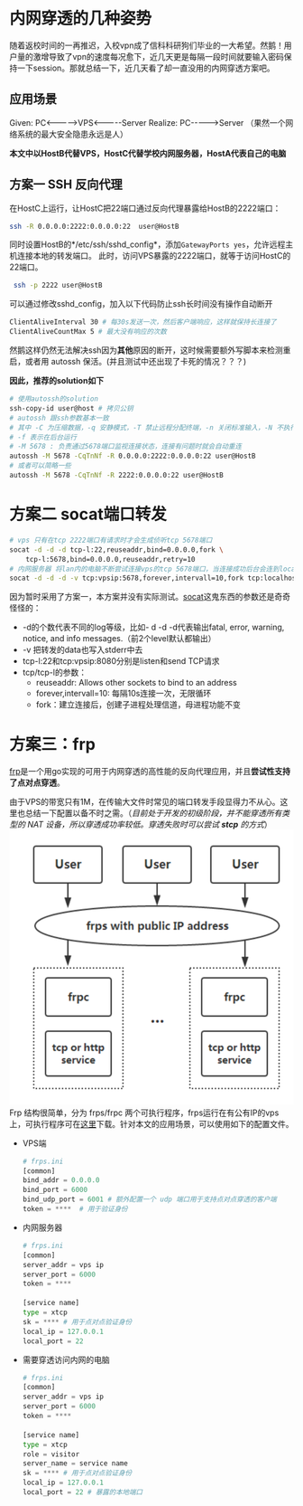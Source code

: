 # 内网穿透的几种姿势
随着返校时间的一再推迟，入校vpn成了信科科研狗们毕业的一大希望。然鹅！用户量的激增导致了vpn的速度每况愈下，近几天更是每隔一段时间就要输入密码保持一下session。那就总结一下，近几天看了却一直没用的内网穿透方案吧。
## 应用场景
Given:	PC<----->VPS<-----Server
Realize:	PC----->Server
（果然一个网络系统的最大安全隐患永远是人）

**本文中以HostB代替VPS，HostC代替学校内网服务器，HostA代表自己的电脑**

## 方案一 SSH 反向代理
在HostC上运行，让HostC把22端口通过反向代理暴露给HostB的2222端口：
```sh
ssh -R 0.0.0.0:2222:0.0.0.0:22  user@HostB
```
同时设置HostB的*/etc/ssh/sshd_config*，添加```GatewayPorts yes```，允许远程主机连接本地的转发端口。
此时，访问VPS暴露的2222端口，就等于访问HostC的22端口。
```sh
 ssh -p 2222 user@HostB
```
可以通过修改sshd_config，加入以下代码防止ssh长时间没有操作自动断开
```sh
ClientAliveInterval 30 # 每30s发送一次，然后客户端响应，这样就保持长连接了
ClientAliveCountMax 5 # 最大没有响应的次数
```
然鹅这样仍然无法解决ssh因为**其他**原因的断开，这时候需要额外写脚本来检测重启，或者用 autossh 保活。(并且测试中还出现了卡死的情况？？？)



**因此，推荐的solution如下**

```sh
# 使用autossh的solution
ssh-copy-id user@host # 拷贝公钥
# autossh 跟ssh参数基本一致
# 其中 -C 为压缩数据，-q 安静模式，-T 禁止远程分配终端，-n 关闭标准输入，-N 不执行远程命令。
# -f 表示在后台运行
# -M 5678 : 负责通过5678端口监视连接状态，连接有问题时就会自动重连
autossh -M 5678 -CqTnNf -R 0.0.0.0:2222:0.0.0.0:22 user@HostB
# 或者可以简略一些
autossh -M 5678 -CqTnNf -R 2222:0.0.0.0:22 user@HostB
```
# 方案二 socat端口转发
```sh
# vps 只有在tcp 2222端口有请求时才会生成侦听tcp 5678端口
socat -d -d -d tcp-l:22,reuseaddr,bind=0.0.0.0,fork \
	tcp-l:5678,bind=0.0.0.0,reuseaddr,retry=10
# 内网服务器 将lan内的电脑不断尝试连接vps的tcp 5678端口，当连接成功后台会连到localhost提供的tcp 22端口应用
socat -d -d -d -v tcp:vpsip:5678,forever,intervall=10,fork tcp:localhost:80
```
因为暂时采用了方案一，本方案并没有实际测试。[socat](https://linux.die.net/man/1/socat)这鬼东西的参数还是奇奇怪怪的：
- -d的个数代表不同的log等级，比如- d -d -d代表输出fatal, error, warning, notice, and info messages.（前2个level默认都输出）
- -v 把转发的data也写入stderr中去
- tcp-l:22和tcp:vpsip:8080分别是listen和send TCP请求
- tcp/tcp-l的参数：
  - reuseaddr: Allows other sockets to bind to an address
  - forever,intervall=10: 每隔10s连接一次，无限循环
  - fork：建立连接后，创建子进程处理信道，母进程功能不变
# 方案三：frp
[frp](https://github.com/fatedier/frp)是一个用go实现的可用于内网穿透的高性能的反向代理应用，并且**尝试性支持了点对点穿透**。



由于VPS的带宽只有1M，在传输大文件时常见的端口转发手段显得力不从心。这里也总结一下配置以备不时之需。（*目前处于开发的初级阶段，并不能穿透所有类型的 NAT 设备，所以穿透成功率较低。穿透失败时可以尝试 **stcp** 的方式*）
![8f7f859e54924ffabd76be703c8fe0e6](../imgs/8f7f859e54924ffabd76be703c8fe0e6.png)
Frp 结构很简单，分为 frps/frpc 两个可执行程序，frps运行在有公有IP的vps上，可执行程序可在[这里](https://github.com/fatedier/frp/releases)下载。针对本文的应用场景，可以使用如下的配置文件。

- VPS端
  ```python
  # frps.ini
  [common]
  bind_addr = 0.0.0.0
  bind_port = 6000
  bind_udp_port = 6001 # 额外配置一个 udp 端口用于支持点对点穿透的客户端
  token = ****	# 用于验证身份
  ```
- 内网服务器
  ```python
  # frps.ini
  [common]
  server_addr = vps ip
  server_port = 6000
  token = ****
  
  [service name]
  type = xtcp
  sk = ****	# 用于点对点验证身份
  local_ip = 127.0.0.1
  local_port = 22
  ```
- 需要穿透访问内网的电脑
  ```python
  # frps.ini
  [common]
  server_addr = vps ip
  server_port = 6000
  token = ****
  
  [service name]
  type = xtcp
  role = visitor
  server_name = service name
  sk = ****	# 用于点对点验证身份
  local_ip = 127.0.0.1
  local_port = 22 # 暴露的本地端口
  ```
  

